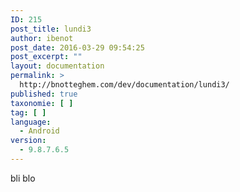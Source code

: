 ```yaml
---
ID: 215
post_title: lundi3
author: ibenot
post_date: 2016-03-29 09:54:25
post_excerpt: ""
layout: documentation
permalink: >
  http://bnotteghem.com/dev/documentation/lundi3/
published: true
taxonomie: [ ]
tag: [ ]
language:
  - Android
version:
  - 9.8.7.6.5
---
```

bli blo
